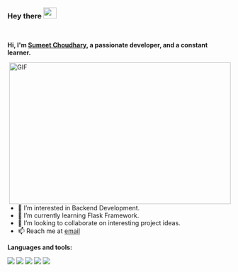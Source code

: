 ### Hey there <img src="https://media.giphy.com/media/hvRJCLFzcasrR4ia7z/giphy.gif" width="30px" height="25px">

<br />

**Hi, I'm [Sumeet Choudhary](https://sumeet-choudhary.github.io/), a passionate developer, and a constant learner.** 


  <img align="right" alt="GIF" src="https://thumbs.gfycat.com/EvilNextDevilfish-small.gif" width="500" height="320" />


- 👀 I’m interested in Backend Development.
- 🌱 I’m currently learning Flask Framework. 
- 💞️ I’m looking to collaborate on interesting project ideas.
- 📫 Reach me at [email](mailto:sumeetchoudhary777@gmail.com)

**Languages and tools:**

<span><img src="https://img.icons8.com/color/48/0000000/python.png"/></span>
<span><img src="https://img.icons8.com/color/48/000000/flask.png"/></span>
<span><img src="https://img.icons8.com/color/48/000000/api.png"/></span>
<span><img src="https://img.icons8.com/color/48/000000/docker.png"/></span>
<span><img src="https://img.icons8.com/color/48/000000/mongodb.png"/></span>


<br/>
